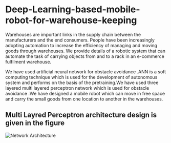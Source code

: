 # Deep-Learning-based-mobile-robot-for-warehouse-keeping
Warehouses are important links in the supply chain between the manufacturers and the end consumers. People have been increasingly adopting automation to increase the efficiency of managing and moving goods through warehouses. We provide details of a robotic system that can automate the task of carrying objects from and to a rack in an e-commerce fulfilment warehouse.

We have used artificial neural network for obstacle avoidance .ANN is a soft computing technique which is used for the development of autonomous system and performs on the basis of the pretraining.We have used three layered multi layered perceptron  network which is used for obstacle avoidance .We have  designed a mobile robot  which can move in free space and carry the small goods from one location to another in the warehouses.


## Multi Layred Perceptron  architecture design is given in the figure
![Network Architecture](https://user-images.githubusercontent.com/48888506/55687857-60c17f80-598f-11e9-840b-027d63e703c9.png)




